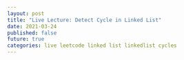 ```yaml
---
layout: post
title: "Live Lecture: Detect Cycle in Linked List"
date: 2021-03-24
published: false
future: true
categories: live leetcode linked list linkedlist cycles
---
```


